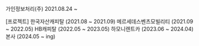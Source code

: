 가인정보처리(주)
2021.08.24 ~

[프로젝트]
한국자산캐피탈 (2021.08 ~ 2021.09)
메르세데스벤츠모빌리티 (2021.09 ~ 2022.05)
HB캐피탈 (2022.05 ~ 2023.05)
하모니렌트카 (2023.06 ~ 2024.04)
본사 (2024.05 ~ ing)
